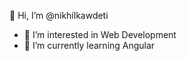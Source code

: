  👋 Hi, I’m @nikhilkawdeti
- 👀 I’m interested in Web Development
- 🌱 I’m currently learning Angular

<!---
nikhilkawdeti1learn/nikhilkawdeti is a ✨ special ✨ repository because its `README.md` (this file) appears on your GitHub profile.
You can click the Preview link to take a look at your changes.
--->

